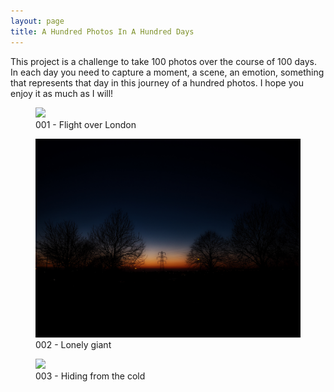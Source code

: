 ```yaml
---
layout: page
title: A Hundred Photos In A Hundred Days
---
```


This project is a challenge to take 100 photos over the course of 100 days. In each day you need to capture a moment, a scene, an emotion, something that represents that day in this journey of a hundred photos.
I hope you enjoy it as much as I will!

<figure>
  <a href="../images/hundred_photos/001.jpg">
    <img src="../images/hundred_photos/001.jpg"/>
  </a>
  <figcaption>001 - Flight over London</figcaption>
</figure>

<figure>
  <a href="../images/hundred_photos/002.jpeg">
    <img src="../images/hundred_photos/002.jpeg"/>
  </a>
  <figcaption>002 - Lonely giant</figcaption>
</figure>

<figure>
  <a href="../images/hundred_photos/003.jpeg">
    <img src="../images/hundred_photos/003.jpeg"/>
  </a>
  <figcaption>003 - Hiding from the cold</figcaption>
</figure>
